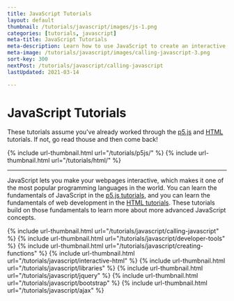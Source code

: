 ```yaml
---
title: JavaScript Tutorials
layout: default
thumbnail: /tutorials/javascript/images/js-1.png
categories: [tutorials, javascript]
meta-title: JavaScript Tutorials
meta-description: Learn how to use JavaScript to create an interactive webpage.
meta-image: /tutorials/javascript/images/calling-javascript-3.png
sort-key: 300
nextPost: /tutorials/javascript/calling-javascript
lastUpdated: 2021-03-14

---
```


# JavaScript Tutorials

These tutorials assume you've already worked through the [p5.js](/tutorials/p5js) and [HTML](/tutorials/html) tutorials. If not, go read thouse and then come back!

<div class="thumbnail-link-container">
{% include url-thumbnail.html url="/tutorials/p5js/" %}
{% include url-thumbnail.html url="/tutorials/html/" %}
</div>

---

JavaScript lets you make your webpages interactive, which makes it one of the most popular programming languages in the world. You can learn the fundamentals of JavaScript in the [p5.js tutorials](/tutorials/p5js), and you can learn the fundamentals of web development in the [HTML tutorials](/tutorials/html). These tutorials build on those fundamentals to learn more about more advanced JavaScript concepts.

<div class="thumbnail-link-container">
{% include url-thumbnail.html url="/tutorials/javascript/calling-javascript" %}
{% include url-thumbnail.html url="/tutorials/javascript/developer-tools" %}
{% include url-thumbnail.html url="/tutorials/javascript/creating-functions" %}
{% include url-thumbnail.html url="/tutorials/javascript/interactive-html" %}
{% include url-thumbnail.html url="/tutorials/javascript/libraries" %}
{% include url-thumbnail.html url="/tutorials/javascript/jquery" %}
{% include url-thumbnail.html url="/tutorials/javascript/bootstrap" %}
{% include url-thumbnail.html url="/tutorials/javascript/ajax" %}
</div>